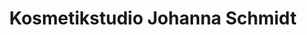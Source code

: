 ---
title: "Kosmetikstudio Johanna Schmidt"
url: /geratal/kosmetikstudio-johanna-schmidt/
shop: Kosmetik
---